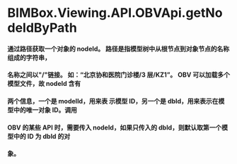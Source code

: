 # BIMBox.Viewing.API.OBVApi.getNodeIdByPath

####               通过路径获取一个对象的 nodeId。 路径是指模型树中从根节点到对象节点的名称组成的字符串，

#### 名称之间以"/"链接。 如：“北京协和医院门诊楼/3 层/KZ1”。 OBV 可以加载多个模型文件，故 nodeId 含有

#### 两个信息，一个是 modelId，用来表 示模型 ID，另一个是 dbId，用来表示在模型中的唯一对象 ID。调用 

#### OBV 的某些 API 时，需要传入 nodeId，如果只传入的 dbId，则默认取第一个模型中的 ID 为 dbId 的对

#### 象。



